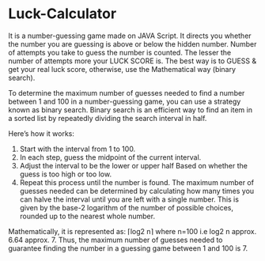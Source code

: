 # Luck-Calculator
It is a number-guessing game made on JAVA Script. It directs you whether the number you are guessing is above or below the hidden number. Number of attempts you take to guess the number is counted. The lesser the number of attempts more your LUCK SCORE is.  The best way is to GUESS & get your real luck score, otherwise, use the Mathematical way (binary search).

To determine the maximum number of guesses needed to find a number between 1 and 100 in a number-guessing game, you can use a strategy known as binary search. Binary search is an efficient way to find an item in a sorted list by repeatedly dividing the search interval in half.

Here’s how it works:

1. Start with the interval from 1 to 100.
2. In each step, guess the midpoint of the current interval.
3. Adjust the interval to be the lower or upper half Based on whether the guess is too high or too low.
4. Repeat this process until the number is found.
The maximum number of guesses needed can be determined by calculating how many times you can halve the interval until you are left with a single number. This is given by the base-2 logarithm of the number of possible choices, rounded up to the nearest whole number.

Mathematically, it is represented as:
⌈log2 n⌉ where n=100 i.e log2 n approx. 6.64 approx. 7.
Thus, the maximum number of guesses needed to guarantee finding the number in a guessing game between 1 and 100 is 7.
